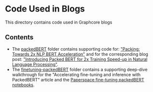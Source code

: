 <!-- Copyright (c) 2021 Graphcore Ltd. All rights reserved. -->
# Code Used in Blogs

This directory contains code used in Graphcore blogs

## Contents
- The [packedBERT](packedBERT) folder contains supporting code for: ["Packing: Towards 2x NLP BERT Acceleration"](https://arxiv.org/abs/2107.02027) and for the corresponding blog post: ["Introducing Packed BERT for 2x Training Speed-up in Natural Language Processing"](https://towardsdatascience.com/introducing-packed-bert-for-2x-faster-training-in-natural-language-processing-eadb749962b1).
- The [finetuning-packedBERT](finetuning-packedBERT) folder contains a supporting deep-dive walkthrough for the "Accelerating fine-tuning and inference with PackedBERT" article and the [Paperspace fine-tuning packedBERT notebooks](https://console.paperspace.com/github/gradient-ai/Graphcore-HuggingFace?file=%2Fpacked-bert).

